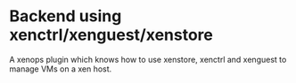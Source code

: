 Backend using xenctrl/xenguest/xenstore
=======================================

A xenops plugin which knows how to use xenstore, xenctrl and
xenguest to manage VMs on a xen host.
